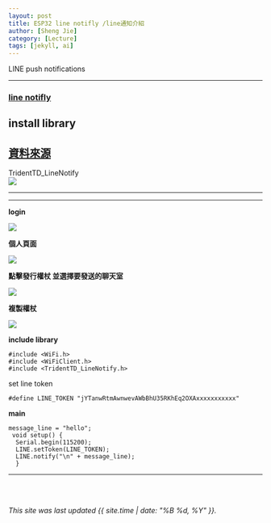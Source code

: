 ```yaml
---
layout: post
title: ESP32 line notifly /line通知介紹
author: [Sheng Jie]
category: [Lecture]
tags: [jekyll, ai]
---
```


LINE push notifications

---

### [line notifly](https://notify-bot.line.me/zh_TW/)

## install library
## [資料來源](https://ithelp.ithome.com.tw/articles/10271219)
TridentTD_LineNotify<br>
![](https://i.imgur.com/55zuvDi.png)

---

---
**login** <br>

![](https://i.imgur.com/uUWmnzG.png)

**個人頁面** <br>

![](https://i.imgur.com/zFIVy9r.png)

**點擊發行權杖 並選擇要發送的聊天室** <br>

![](https://i.imgur.com/3fwskdF.png)

**複製權杖** <br>

![](https://i.imgur.com/tA7jdvA.png)



**include library**<br>

```
#include <WiFi.h>
#include <WiFiClient.h>
#include <TridentTD_LineNotify.h>
```


set line token
```
#define LINE_TOKEN "jYTanwRtmAwnwevAWbBhU35RKhEq2OXAxxxxxxxxxxx"
```

**main**<br>
```
message_line = "hello";
 void setup() {
  Serial.begin(115200);
  LINE.setToken(LINE_TOKEN);
  LINE.notify("\n" + message_line);
  }
```

---




<br>
<br>

*This site was last updated {{ site.time | date: "%B %d, %Y" }}.*
